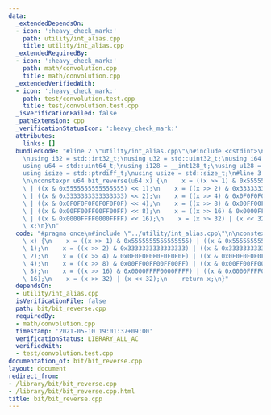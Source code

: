 ```yaml
---
data:
  _extendedDependsOn:
  - icon: ':heavy_check_mark:'
    path: utility/int_alias.cpp
    title: utility/int_alias.cpp
  _extendedRequiredBy:
  - icon: ':heavy_check_mark:'
    path: math/convolution.cpp
    title: math/convolution.cpp
  _extendedVerifiedWith:
  - icon: ':heavy_check_mark:'
    path: test/convolution.test.cpp
    title: test/convolution.test.cpp
  _isVerificationFailed: false
  _pathExtension: cpp
  _verificationStatusIcon: ':heavy_check_mark:'
  attributes:
    links: []
  bundledCode: "#line 2 \"utility/int_alias.cpp\"\n#include <cstdint>\n#include <cstddef>\n\
    \nusing i32 = std::int32_t;\nusing u32 = std::uint32_t;\nusing i64 = std::int64_t;\n\
    using u64 = std::uint64_t;\nusing i128 = __int128_t;\nusing u128 = __uint128_t;\n\
    using isize = std::ptrdiff_t;\nusing usize = std::size_t;\n#line 3 \"bit/bit_reverse.cpp\"\
    \n\nconstexpr u64 bit_reverse(u64 x) {\n    x = ((x >> 1) & 0x5555555555555555)\
    \ | ((x & 0x5555555555555555) << 1);\n    x = ((x >> 2) & 0x3333333333333333)\
    \ | ((x & 0x3333333333333333) << 2);\n    x = ((x >> 4) & 0x0F0F0F0F0F0F0F0F)\
    \ | ((x & 0x0F0F0F0F0F0F0F0F) << 4);\n    x = ((x >> 8) & 0x00FF00FF00FF00FF)\
    \ | ((x & 0x00FF00FF00FF00FF) << 8);\n    x = ((x >> 16) & 0x0000FFFF0000FFFF)\
    \ | ((x & 0x0000FFFF0000FFFF) << 16);\n    x = (x >> 32) | (x << 32);\n    return\
    \ x;\n}\n"
  code: "#pragma once\n#include \"../utility/int_alias.cpp\"\n\nconstexpr u64 bit_reverse(u64\
    \ x) {\n    x = ((x >> 1) & 0x5555555555555555) | ((x & 0x5555555555555555) <<\
    \ 1);\n    x = ((x >> 2) & 0x3333333333333333) | ((x & 0x3333333333333333) <<\
    \ 2);\n    x = ((x >> 4) & 0x0F0F0F0F0F0F0F0F) | ((x & 0x0F0F0F0F0F0F0F0F) <<\
    \ 4);\n    x = ((x >> 8) & 0x00FF00FF00FF00FF) | ((x & 0x00FF00FF00FF00FF) <<\
    \ 8);\n    x = ((x >> 16) & 0x0000FFFF0000FFFF) | ((x & 0x0000FFFF0000FFFF) <<\
    \ 16);\n    x = (x >> 32) | (x << 32);\n    return x;\n}"
  dependsOn:
  - utility/int_alias.cpp
  isVerificationFile: false
  path: bit/bit_reverse.cpp
  requiredBy:
  - math/convolution.cpp
  timestamp: '2021-05-10 19:01:37+09:00'
  verificationStatus: LIBRARY_ALL_AC
  verifiedWith:
  - test/convolution.test.cpp
documentation_of: bit/bit_reverse.cpp
layout: document
redirect_from:
- /library/bit/bit_reverse.cpp
- /library/bit/bit_reverse.cpp.html
title: bit/bit_reverse.cpp
---
```


